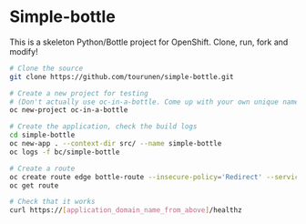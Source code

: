 # Simple-bottle

This is a skeleton Python/Bottle project for OpenShift. 
Clone, run, fork and modify!

```bash
# Clone the source
git clone https://github.com/tourunen/simple-bottle.git

# Create a new project for testing
# (Don't actually use oc-in-a-bottle. Come up with your own unique name. You can do it!)
oc new-project oc-in-a-bottle

# Create the application, check the build logs 
cd simple-bottle
oc new-app . --context-dir src/ --name simple-bottle
oc logs -f bc/simple-bottle

# Create a route
oc create route edge bottle-route --insecure-policy='Redirect' --service simple-bottle
oc get route

# Check that it works
curl https://[application_domain_name_from_above]/healthz

``` 
